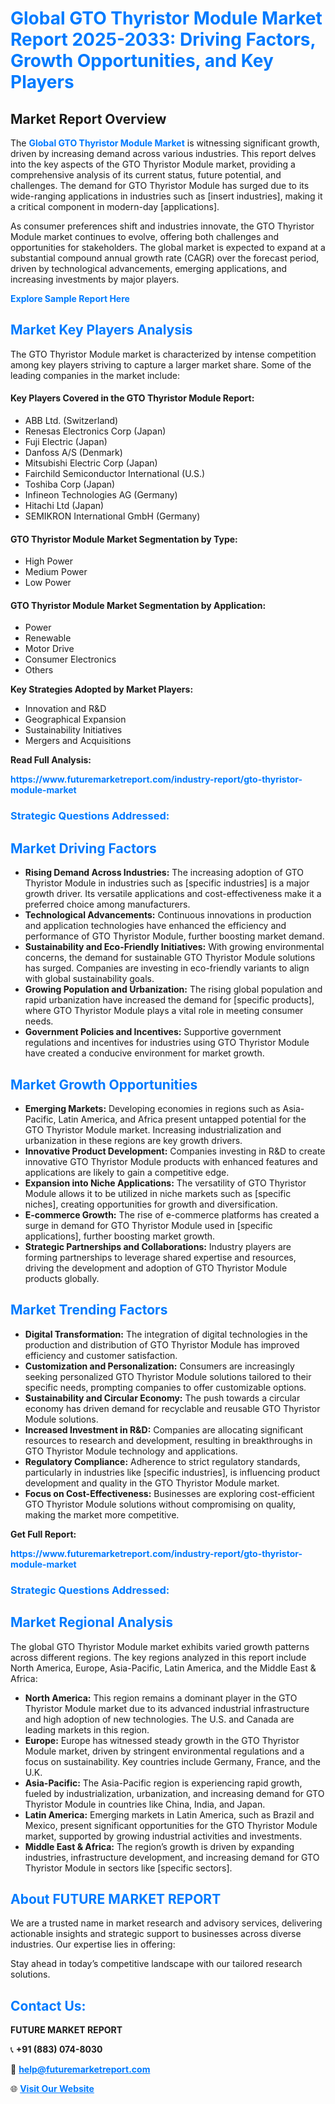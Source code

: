 <h1 style="color: #007BFF;">Global GTO Thyristor Module Market Report 2025-2033: Driving Factors, Growth Opportunities, and Key Players</h1>

<section id="overview">
<h2>Market Report Overview</h2>
<p>The <a href="https://www.futuremarketreport.com/industry-report/gto-thyristor-module-market" style="color: #007BFF; text-decoration: none;"><strong>Global GTO Thyristor Module Market</strong></a> is witnessing significant growth, driven by increasing demand across various industries. This report delves into the key aspects of the GTO Thyristor Module market, providing a comprehensive analysis of its current status, future potential, and challenges. The demand for GTO Thyristor Module has surged due to its wide-ranging applications in industries such as [insert industries], making it a critical component in modern-day [applications].</p>
<p>As consumer preferences shift and industries innovate, the GTO Thyristor Module market continues to evolve, offering both challenges and opportunities for stakeholders. The global market is expected to expand at a substantial compound annual growth rate (CAGR) over the forecast period, driven by technological advancements, emerging applications, and increasing investments by major players.</p>
</section>

<section id="overview">
<p><a href="https://www.futuremarketreport.com/request-sample/reportId=81905" style="color: #007BFF; text-decoration: none;"><strong>Explore Sample Report Here</strong></a></p>
</section>

<section id="key-players">
<h2 style="color: #007BFF;">Market Key Players Analysis</h2>
<p>The GTO Thyristor Module market is characterized by intense competition among key players striving to capture a larger market share. Some of the leading companies in the market include:</p>
<h4>Key Players Covered in the GTO Thyristor Module Report:</h4>
<ul><li>ABB Ltd. (Switzerland)</li><li>Renesas Electronics Corp (Japan)</li><li>Fuji Electric (Japan)</li><li>Danfoss A/S (Denmark)</li><li>Mitsubishi Electric Corp (Japan)</li><li>Fairchild Semiconductor International (U.S.)</li><li>Toshiba Corp (Japan)</li><li>Infineon Technologies AG (Germany)</li><li>Hitachi Ltd (Japan)</li><li>SEMIKRON International GmbH (Germany)</li></ul>
<h4>GTO Thyristor Module Market Segmentation by Type:</h4>
<ul><li>High Power</li><li>Medium Power</li><li>Low Power</li></ul>

<h4>GTO Thyristor Module Market Segmentation by Application:</h4>
<ul><li>Power</li><li>Renewable</li><li>Motor Drive</li><li>Consumer Electronics</li><li>Others</li></ul>
<p><strong>Key Strategies Adopted by Market Players:</strong></p>
<ul>
<li>Innovation and R&D</li>
<li>Geographical Expansion</li>
<li>Sustainability Initiatives</li>
<li>Mergers and Acquisitions</li>
</ul>
</section>

<section>
<p><strong>Read Full Analysis: </strong></p><a href="https://www.futuremarketreport.com/industry-report/gto-thyristor-module-market" style="color: #007BFF; text-decoration: none;"><strong>https://www.futuremarketreport.com/industry-report/gto-thyristor-module-market</strong></a>
<h3 style="color: #007BFF;">Strategic Questions Addressed:</h3>
</section>

<section id="driving-factors">
<h2 style="color: #007BFF;">Market Driving Factors</h2>
<ul>
<li><strong>Rising Demand Across Industries:</strong> The increasing adoption of GTO Thyristor Module in industries such as [specific industries] is a major growth driver. Its versatile applications and cost-effectiveness make it a preferred choice among manufacturers.</li>
<li><strong>Technological Advancements:</strong> Continuous innovations in production and application technologies have enhanced the efficiency and performance of GTO Thyristor Module, further boosting market demand.</li>
<li><strong>Sustainability and Eco-Friendly Initiatives:</strong> With growing environmental concerns, the demand for sustainable GTO Thyristor Module solutions has surged. Companies are investing in eco-friendly variants to align with global sustainability goals.</li>
<li><strong>Growing Population and Urbanization:</strong> The rising global population and rapid urbanization have increased the demand for [specific products], where GTO Thyristor Module plays a vital role in meeting consumer needs.</li>
<li><strong>Government Policies and Incentives:</strong> Supportive government regulations and incentives for industries using GTO Thyristor Module have created a conducive environment for market growth.</li>
</ul>
</section>

<section id="growth-opportunities">
<h2 style="color: #007BFF;">Market Growth Opportunities</h2>
<ul>
<li><strong>Emerging Markets:</strong> Developing economies in regions such as Asia-Pacific, Latin America, and Africa present untapped potential for the GTO Thyristor Module market. Increasing industrialization and urbanization in these regions are key growth drivers.</li>
<li><strong>Innovative Product Development:</strong> Companies investing in R&D to create innovative GTO Thyristor Module products with enhanced features and applications are likely to gain a competitive edge.</li>
<li><strong>Expansion into Niche Applications:</strong> The versatility of GTO Thyristor Module allows it to be utilized in niche markets such as [specific niches], creating opportunities for growth and diversification.</li>
<li><strong>E-commerce Growth:</strong> The rise of e-commerce platforms has created a surge in demand for GTO Thyristor Module used in [specific applications], further boosting market growth.</li>
<li><strong>Strategic Partnerships and Collaborations:</strong> Industry players are forming partnerships to leverage shared expertise and resources, driving the development and adoption of GTO Thyristor Module products globally.</li>
</ul>
</section>

<section id="trending-factors">
<h2 style="color: #007BFF;">Market Trending Factors</h2>
<ul>
<li><strong>Digital Transformation:</strong> The integration of digital technologies in the production and distribution of GTO Thyristor Module has improved efficiency and customer satisfaction.</li>
<li><strong>Customization and Personalization:</strong> Consumers are increasingly seeking personalized GTO Thyristor Module solutions tailored to their specific needs, prompting companies to offer customizable options.</li>
<li><strong>Sustainability and Circular Economy:</strong> The push towards a circular economy has driven demand for recyclable and reusable GTO Thyristor Module solutions.</li>
<li><strong>Increased Investment in R&D:</strong> Companies are allocating significant resources to research and development, resulting in breakthroughs in GTO Thyristor Module technology and applications.</li>
<li><strong>Regulatory Compliance:</strong> Adherence to strict regulatory standards, particularly in industries like [specific industries], is influencing product development and quality in the GTO Thyristor Module market.</li>
<li><strong>Focus on Cost-Effectiveness:</strong> Businesses are exploring cost-efficient GTO Thyristor Module solutions without compromising on quality, making the market more competitive.</li>
</ul>
</section>

<section>
<p><strong>Get Full Report: </strong></p><a href="https://www.futuremarketreport.com/industry-report/gto-thyristor-module-market" style="color: #007BFF; text-decoration: none;"><strong>https://www.futuremarketreport.com/industry-report/gto-thyristor-module-market</strong></a>
<h3 style="color: #007BFF;">Strategic Questions Addressed:</h3>
</section>


<section id="regional-analysis">
<h2 style="color: #007BFF;">Market Regional Analysis</h2>
<p>The global GTO Thyristor Module market exhibits varied growth patterns across different regions. The key regions analyzed in this report include North America, Europe, Asia-Pacific, Latin America, and the Middle East & Africa:</p>
<ul>
<li><strong>North America:</strong> This region remains a dominant player in the GTO Thyristor Module market due to its advanced industrial infrastructure and high adoption of new technologies. The U.S. and Canada are leading markets in this region.</li>
<li><strong>Europe:</strong> Europe has witnessed steady growth in the GTO Thyristor Module market, driven by stringent environmental regulations and a focus on sustainability. Key countries include Germany, France, and the U.K.</li>
<li><strong>Asia-Pacific:</strong> The Asia-Pacific region is experiencing rapid growth, fueled by industrialization, urbanization, and increasing demand for GTO Thyristor Module in countries like China, India, and Japan.</li>
<li><strong>Latin America:</strong> Emerging markets in Latin America, such as Brazil and Mexico, present significant opportunities for the GTO Thyristor Module market, supported by growing industrial activities and investments.</li>
<li><strong>Middle East & Africa:</strong> The region’s growth is driven by expanding industries, infrastructure development, and increasing demand for GTO Thyristor Module in sectors like [specific sectors].</li>
</ul>
</section>

<footer>
<h2 style="color: #007BFF;">About FUTURE MARKET REPORT</h2>
<p>We are a trusted name in market research and advisory services, delivering actionable insights and strategic support to businesses across diverse industries. Our expertise lies in offering:</p>

<p>Stay ahead in today’s competitive landscape with our tailored research solutions.</p>

<h2 style="color: #007BFF;">Contact Us:</h2>
<p><strong>FUTURE MARKET REPORT</strong></p>
<p>📞 <strong>+91 (883) 074-8030</strong></p>
<p>📧 <strong><a href="mailto:help@futuremarketreport.com" style="color: #007BFF;">help@futuremarketreport.com</a></strong></p>
<p>🌐 <strong><a href="https://www.futuremarketreport.com/" style="color: #007BFF;">Visit Our Website</a></strong></p>
</footer>